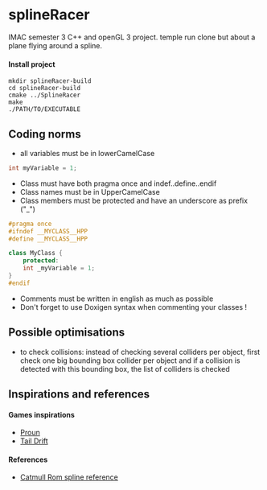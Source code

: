 # splineRacer
IMAC semester 3 C++ and openGL 3 project. temple run clone but about a plane flying around a spline.

#### Install project
```shell
mkdir splineRacer-build
cd splineRacer-build
cmake ../SplineRacer
make
./PATH/TO/EXECUTABLE
```

## Coding norms

- all variables must be in lowerCamelCase
```c++
int myVariable = 1;
```

- Class must have both pragma once and indef..define..endif
- Class names must be in UpperCamelCase
- Class members must be protected and have an underscore as prefix ("\_")

```c++
#pragma once
#ifndef __MYCLASS__HPP
#define __MYCLASS__HPP

class MyClass {
	protected:
    int _myVariable = 1;
}
#endif
```

- Comments must be written in english as much as possible
- Don't forget to use Doxigen syntax when commenting your classes !


## Possible optimisations

- to check collisions: instead of checking several colliders per object, first check one big bounding box collider per object and if a collision is detected with this bounding box, the list of colliders is checked 



## Inspirations and references

#### Games inspirations
- [Proun](http://www.proun-game.com)
- [Tail Drift](https://store.steampowered.com/app/330520/Tail_Drift/)

#### References
- [Catmull Rom spline reference](https://en.wikipedia.org/wiki/Cubic_Hermite_spline)